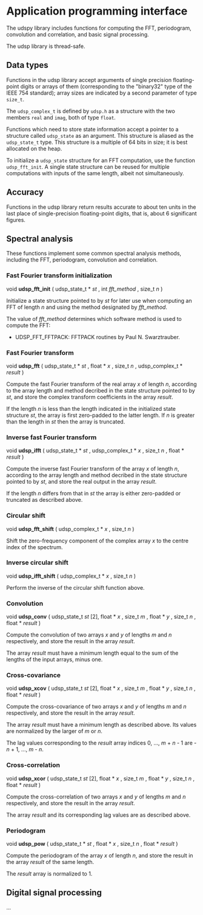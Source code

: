 Application programming interface
=================================

The udspy library includes functions for computing the FFT,
periodogram, convolution and correlation, and basic signal
processing.

The udsp library is thread-safe.


Data types
----------

Functions in the udsp library accept arguments of single precision
floating-point digits or arrays of them (corresponding to the
"binary32" type of the IEEE 754 standard);  array sizes are
indicated by a second parameter of type `size_t`.

The `udsp_complex_t` is defined by `udsp.h` as a structure with the
two members `real` and `imag`, both of type `float`.

Functions which need to store state information accept a pointer to
a structure called `udsp_state` as an argument.  This structure is
aliased as the `udsp_state_t` type.  This structure is a multiple
of 64 bits in size;  it is best allocated on the heap.

To initialize a `udsp_state` structure for an FFT computation, use
the function `udsp_fft_init`.  A single state structure can be
reused for multiple computations with inputs of the same length,
albeit not simultaneously.


Accuracy
--------

Functions in the udsp library return results accurate to about
ten units in the last place of single-precision floating-point
digits, that is, about 6 significant figures.


Spectral analysis
-----------------

These functions implement some common spectral analysis methods,
including the FFT, periodogram, convolution and correlation.

### Fast Fourier transform initialization

void **udsp_fft_init** ( udsp_state_t * *st* ,
    int *fft_method* , size_t *n* )

  Initialize a state structure pointed to by *st* for later use when
  computing an FFT of length *n* and using the method designated
  by *fft_method*.

  The value of *fft_method* determines which software method is used
  to compute the FFT:

  - UDSP_FFT_FFTPACK: FFTPACK routines by Paul N. Swarztrauber.

### Fast Fourier transform

void **udsp_fft** ( udsp_state_t * *st* ,
    float * *x* , size_t *n* , udsp_complex_t * *result* )

  Compute the fast Fourier transform of the real array *x* of
  length *n*, according to the array length and method decribed
  in the state structure pointed to by *st*, and store the complex
  transform coefficients in the array *result*.

  If the length *n* is less than the length indicated in the
  initialized state structure *st*, the array is first zero-padded
  to the latter length.  If *n* is greater than the length in *st*
  then the array is truncated.

### Inverse fast Fourier transform

void **udsp_ifft** ( udsp_state_t * *st* ,
    udsp_complex_t * *x* , size_t *n* , float * *result* )

  Compute the inverse fast Fourier transform of the array *x* of
  length *n*, according to the array length and method decribed in
  the state structure pointed to by *st*, and store the real output
  in the array *result*.

  If the length *n* differs from that in *st* the array is either
  zero-padded or truncated as described above.

### Circular shift

void **udsp_fft_shift** ( udsp_complex_t * *x* , size_t *n* )

  Shift the zero-frequency component of the complex array *x*
  to the centre index of the spectrum.

### Inverse circular shift

void **udsp_ifft_shift** ( udsp_complex_t * *x* , size_t *n* )

  Perform the inverse of the circular shift function above.

### Convolution

void **udsp_conv** ( udsp_state_t *st* [2],
    float * *x* , size_t *m* , float * *y* , size_t *n* ,
    float * *result* )

  Compute the convolution of two arrays *x* and *y* of lengths
  *m* and *n* respectively, and store the result in the array
  *result*.

  The array *result* must have a minimum length equal to the sum
  of the lengths of the input arrays, minus one.

### Cross-covariance

void **udsp_xcov** ( udsp_state_t *st* [2],
    float * *x* , size_t *m* , float * *y* , size_t *n* ,
    float * *result* )

  Compute the cross-covariance of two arrays *x* and *y* of lengths
  *m* and *n* respectively, and store the result in the array
  *result*.

  The array *result* must have a minimum length as described above.
  Its values are normalized by the larger of *m* or *n*.

  The lag values corresponding to the *result* array indices
  0, ..., *m* + *n* - 1 are -*n* + 1, ..., *m* - *n*.

### Cross-correlation

void **udsp_xcor** ( udsp_state_t *st* [2],
    float * *x* , size_t *m* , float * *y* , size_t *n* ,
    float * *result* )

  Compute the cross-correlation of two arrays *x* and *y* of
  lengths *m* and *n* respectively, and store the result in the
  array *result*.

  The array *result* and its corresponding lag values are as
  described above.

### Periodogram

void **udsp_pow** ( udsp_state_t * *st* ,
    float * *x* , size_t *n* , float * *result* )

  Compute the periodogram of the array *x* of length *n*, and store
  the result in the array *result* of the same length.

  The *result* array is normalized to 1.


Digital signal processing
-------------------------

...
